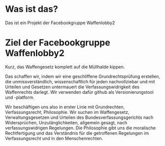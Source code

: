 # Was ist das?
Das ist ein Projekt der Facebookgruppe Waffenlobby2


# Ziel der Facebookgruppe Waffenlobby2

Kurz, das Waffengesetz komplett auf die Müllhalde kippen.

Das schaffen wir, indem wir eine geschliffene Grundrechtsprüfung erstellen, die unmissverständlich, wissenschaftlich für jeden nachvollziebar und mit Urteilen und Gesetzen untermauert die Verfassungswidrigkeit des Waffenrechts darlegt.
Wir verwenden dafür github als Versionierungstool und -platform.

Wir beschäftigen uns also in erster Linie mit Grundrechten, Verfassungsrecht, Philosophie.
Wir suchen im Waffengesetz, Verwaltungsgesetzen und Urteilen des Bundesverfassungsgerichts nach Widersprüchen, Unzulänglichkeiten, allgemein gesagt, nach verfassungswidrigen Regelungen.
Die Philosophie gibt uns die moralische Rechtfertigung und das Verständnis für die getroffenen Regelungen im Verfassungsrecht und in den Menschenrechten.
